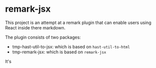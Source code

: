 # remark-jsx

This project is an attempt at a remark plugin that can enable users using React inside there markdown.

The plugin consists of two packages:
* tmp-hast-util-to-jsx: which is based on `hast-util-to-html`
* tmp-remark-jsx: which is based on `remark-jsx`

It's 
